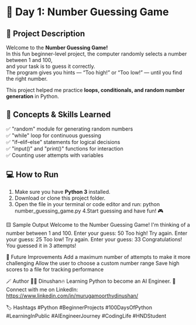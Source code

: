 # 🎯 Day 1: Number Guessing Game

## 📖 Project Description
Welcome to the **Number Guessing Game!**  
In this fun beginner-level project, the computer randomly selects a number between 1 and 100,  
and your task is to guess it correctly.  
The program gives you hints — “Too high!” or “Too low!” — until you find the right number.  

This project helped me practice **loops, conditionals, and random number generation** in Python.


## 🧠 Concepts & Skills Learned
✅ "random" module for generating random numbers  
✅ "while" loop for continuous guessing  
✅ "if–elif–else" statements for logical decisions  
✅ "input()" and "print()" functions for interaction  
✅ Counting user attempts with variables  


## 💻 How to Run
1. Make sure you have **Python 3** installed.  
2. Download or clone this project folder.  
3. Open the file in your terminal or code editor and run: python number_guessing_game.py
4.Start guessing and have fun! 🎮


🟨 Sample Output
Welcome to the Number Guessing Game!
I'm thinking of a number between 1 and 100.
Enter your guess: 50
Too high! Try again.
Enter your guess: 25
Too low! Try again.
Enter your guess: 33
Congratulations! You guessed it in 3 attempts!


🚀 Future Improvements
Add a maximum number of attempts to make it more challenging
Allow the user to choose a custom number range
Save high scores to a file for tracking performance


🪄 Author
👨‍💻 Dinushan🔥
Learning Python to become an AI Engineer.
🔗 Connect with me on LinkedIn: https://www.linkedin.com/in/murugamoorthydinushan/


🏷️ Hashtags
#Python #BeginnerProjects #100DaysOfPython #LearningInPublic #AIEngineerJourney #CodingLife #HNDStudent

